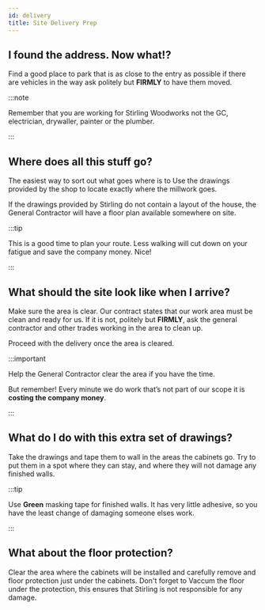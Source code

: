 ```yaml
---
id: delivery
title: Site Delivery Prep
---
```


## I found the address. Now what!?

Find a good place to park that is as close to the entry as possible if there are vehicles in the way ask politely but **FIRMLY** to have them moved. 

:::note

Remember that you are working for Stirling Woodworks not the GC, electrician, drywaller, painter or the plumber.

:::

## Where does all this stuff go?

The easiest way to sort out what goes where is to Use the drawings provided by the shop to locate exactly where the millwork goes.

If the drawings provided by Stirling do not contain a layout of the house, the General Contractor will have a floor plan available somewhere on site.

:::tip

This is a good time to plan your route. Less walking will cut down on your fatigue and save the company money. Nice!

:::

## What should the site look like when I arrive?

Make sure the area is clear. Our contract states that our work area must be clean and ready for us. If it is not, politely but **FIRMLY**, ask the general contractor and other trades working in the area to clean up.

Proceed with the delivery once the area is cleared.

:::important

Help the General Contractor clear the area if you have the time.

But remember! Every minute we do work that’s not part of our scope it is **costing the company money**.

:::

## What do I do with this extra set of drawings?

Take the drawings and tape them to wall in the areas the cabinets go. Try to put them in a spot where they can stay, and where they will not damage any finished walls.

:::tip

Use **Green** masking tape for finished walls. It has very little adhesive, so you have the least change of damaging someone elses work.

:::

## What about the floor protection?

Clear the area where the cabinets will be installed and carefully remove and floor protection just under the cabinets. Don't forget to Vaccum the floor under the protection, this ensures that Stirling is not responsible for any damage.